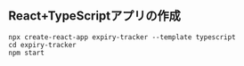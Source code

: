 ## React+TypeScriptアプリの作成

```
npx create-react-app expiry-tracker --template typescript
cd expiry-tracker
npm start
```


